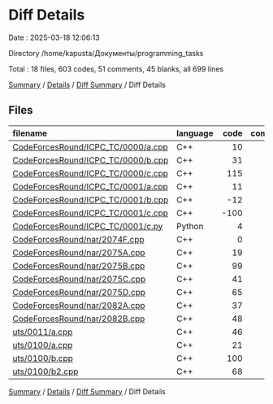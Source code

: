 # Diff Details

Date : 2025-03-18 12:06:13

Directory /home/kapusta/Документы/programming_tasks

Total : 18 files,  603 codes, 51 comments, 45 blanks, all 699 lines

[Summary](results.md) / [Details](details.md) / [Diff Summary](diff.md) / Diff Details

## Files
| filename | language | code | comment | blank | total |
| :--- | :--- | ---: | ---: | ---: | ---: |
| [CodeForcesRound/ICPC\_TC/0000/a.cpp](/CodeForcesRound/ICPC_TC/0000/a.cpp) | C++ | 10 | 0 | 2 | 12 |
| [CodeForcesRound/ICPC\_TC/0000/b.cpp](/CodeForcesRound/ICPC_TC/0000/b.cpp) | C++ | 31 | 0 | 2 | 33 |
| [CodeForcesRound/ICPC\_TC/0000/c.cpp](/CodeForcesRound/ICPC_TC/0000/c.cpp) | C++ | 115 | 11 | 6 | 132 |
| [CodeForcesRound/ICPC\_TC/0001/a.cpp](/CodeForcesRound/ICPC_TC/0001/a.cpp) | C++ | 11 | 0 | 1 | 12 |
| [CodeForcesRound/ICPC\_TC/0001/b.cpp](/CodeForcesRound/ICPC_TC/0001/b.cpp) | C++ | -12 | 0 | 1 | -11 |
| [CodeForcesRound/ICPC\_TC/0001/c.cpp](/CodeForcesRound/ICPC_TC/0001/c.cpp) | C++ | -100 | -11 | -3 | -114 |
| [CodeForcesRound/ICPC\_TC/0001/c.py](/CodeForcesRound/ICPC_TC/0001/c.py) | Python | 4 | 0 | 1 | 5 |
| [CodeForcesRound/nar/2074F.cpp](/CodeForcesRound/nar/2074F.cpp) | C++ | 0 | 0 | -2 | -2 |
| [CodeForcesRound/nar/2075A.cpp](/CodeForcesRound/nar/2075A.cpp) | C++ | 19 | 0 | 3 | 22 |
| [CodeForcesRound/nar/2075B.cpp](/CodeForcesRound/nar/2075B.cpp) | C++ | 99 | 7 | 4 | 110 |
| [CodeForcesRound/nar/2075C.cpp](/CodeForcesRound/nar/2075C.cpp) | C++ | 41 | 5 | 4 | 50 |
| [CodeForcesRound/nar/2075D.cpp](/CodeForcesRound/nar/2075D.cpp) | C++ | 65 | 14 | 4 | 83 |
| [CodeForcesRound/nar/2082A.cpp](/CodeForcesRound/nar/2082A.cpp) | C++ | 37 | 0 | 4 | 41 |
| [CodeForcesRound/nar/2082B.cpp](/CodeForcesRound/nar/2082B.cpp) | C++ | 48 | 0 | 5 | 53 |
| [uts/0011/a.cpp](/uts/0011/a.cpp) | C++ | 46 | 7 | 2 | 55 |
| [uts/0100/a.cpp](/uts/0100/a.cpp) | C++ | 21 | 0 | 3 | 24 |
| [uts/0100/b.cpp](/uts/0100/b.cpp) | C++ | 100 | 11 | 5 | 116 |
| [uts/0100/b2.cpp](/uts/0100/b2.cpp) | C++ | 68 | 7 | 3 | 78 |

[Summary](results.md) / [Details](details.md) / [Diff Summary](diff.md) / Diff Details